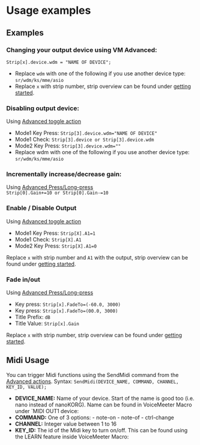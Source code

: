 # Usage examples

## Examples
### Changing your output device using VM Advanced:
`Strip[x].device.wdm = "NAME OF DEVICE";`<br>

- Replace `wdm` with one of the following if you use another device type: `sr/wdm/ks/mme/asio`<br>
- Replace `x` with strip number, strip overview can be found under [getting started](../getting-started).

### Disabling output device:
Using [Advanced toggle action](../actions/#voicemeeter-advanced-toogle)

- Mode1 Key Press: `Strip[3].device.wdm="NAME OF DEVICE"`
- Mode1 Check: `Strip[3].device or Strip[3].device.wdm`
- Mode2 Key Press: `Strip[3].device.wdm=""`
- Replace wdm with one of the following if you use another device type: `sr/wdm/ks/mme/asio`

### Incrementally increase/decrease gain:
Using [Advanced Press/Long-press](../actions/#advancedpress)<br>
`Strip[0].Gain+=10 or Strip[0].Gain-=10`

### Enable / Disable Output
Using [Advanced toggle action](../actions/#voicemeeter-advanced-toogle)

- Mode1 Key Press: `Strip[X].A1=1`
- Mode1 Check: `Strip[X].A1`
- Mode2 Key Press: `Strip[X].A1=0`

Replace `x` with strip number and `A1` with the output, strip overview can be found under [getting started](../getting-started).

### Fade in/out
Using [Advanced Press/Long-press](../actions/#advancedpress)<br>

- Key press: `Strip[x].FadeTo=(-60.0, 3000)`
- Key press: `Strip[x].FadeTo=(00.0, 3000)`
- Title Prefix: `dB`
- Title Value: `Strip[x].Gain`

Replace `x` with strip number, strip overview can be found under [getting started](../getting-started).


## Midi Usage
You can trigger Midi functions using the SendMidi command from the [Advanced actions](../actions/#advancedpress). Syntax: `SendMidi(DEVICE_NAME, COMMAND, CHANNEL, KEY_ID, VALUE);`

- **DEVICE_NAME:** Name of your device. Start of the name is good too (i.e. nano instead of nanoKORG). Name can be found in VoiceMeeter Macro under `MIDI OUT1 device: 
- **COMMAND:** One of 3 options: - note-on - note-of - ctrl-change
- **CHANNEL:** Integer value between 1 to 16
- **KEY_ID:** The id of the Midi key to turn on/off. This can be found using the LEARN feature inside VoiceMeeter Macro: 